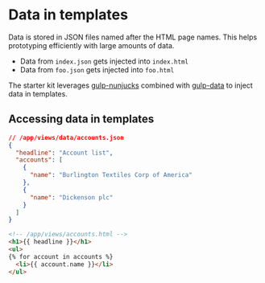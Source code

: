 # Data in templates

Data is stored in JSON files named after the HTML page names.
This helps prototyping efficiently with large amounts of data.

- Data from `index.json` gets injected into `index.html`
- Data from `foo.json` gets injected into `foo.html`

The starter kit leverages [gulp-nunjucks](https://github.com/sindresorhus/gulp-nunjucks)
combined with [gulp-data](https://github.com/colynb/gulp-data) to inject data
in templates.

## Accessing data in templates

```json
// /app/views/data/accounts.json
{
  "headline": "Account list",
  "accounts": [
    {
      "name": "Burlington Textiles Corp of America"
    },
    {
      "name": "Dickenson plc"
    }
  ]
}
```

```html
<!-- /app/views/accounts.html -->
<h1>{{ headline }}</h1>
<ul>
{% for account in accounts %}
  <li>{{ account.name }}</li>
</ul>
```
